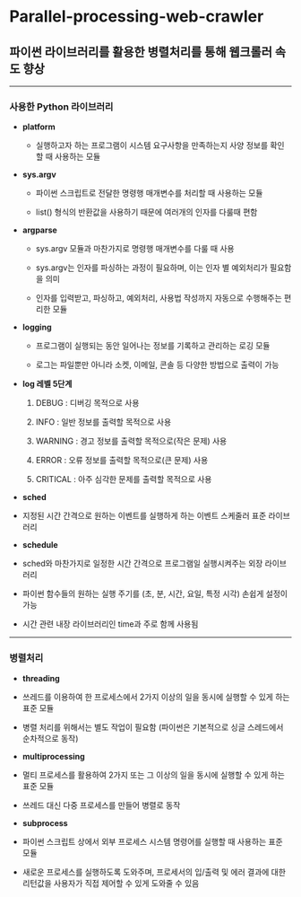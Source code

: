 # Parallel-processing-web-crawler
## 파이썬 라이브러리를 활용한 병렬처리를 통해 웹크롤러 속도 향상
---
### 사용한 Python 라이브러리

+ **platform**
 
  * 실행하고자 하는 프로그램이 시스템 요구사항을 만족하는지 사양 정보를 확인할 때 사용하는 모듈

+ **sys.argv**

  * 파이썬 스크립트로 전달한 명령행 매개변수를 처리할 때 사용하는 모듈
  
  * list() 형식의 반환값을 사용하기 때문에 여러개의 인자를 다룰때 편함
  
+ **argparse**

  * sys.argv 모듈과 마찬가지로 명령행 매개변수를 다룰 때 사용
  
  * sys.argv는 인자를 파싱하는 과정이 필요하며, 이는 인자 별 예외처리가 필요함을 의미
  
  * 인자를 입력받고, 파싱하고, 예외처리, 사용법 작성까지 자동으로 수행해주는 편리한 모듈 

+ **logging**

  * 프로그램이 실행되는 동안 일어나는 정보를 기록하고 관리하는 로깅 모듈
  
  * 로그는 파일뿐만 아니라 소켓, 이메일, 콘솔 등 다양한 방법으로 출력이 가능
  
+ **log 레벨 5단계**

  1. DEBUG : 디버깅 목적으로 사용
  
  2. INFO : 일반 정보를 출력할 목적으로 사용
  
  3. WARNING : 경고 정보를 출력할 목적으로(작은 문제) 사용
  
  4. ERROR : 오류 정보를 출력할 목적으로(큰 문제) 사용
  
  5. CRITICAL : 아주 심각한 문제를 출력할 목적으로 사용 
  
+ **sched**
 
 * 지정된 시간 간격으로 원하는 이벤트를 실행하게 하는 이벤트 스케줄러 표준 라이브러리
  
+ **schedule**

 * sched와 마찬가지로 일정한 시간 간격으로 프로그램일 실행시켜주는 외장 라이브러리
 
 * 파이썬 함수들의 원하는 실행 주기를 (초, 분, 시간, 요일, 특정 시각) 손쉽게 설정이 가능
 
 * 시간 관련 내장 라이브러리인 time과 주로 함께 사용됨
 
---
### 병렬처리

+ **threading**
 
 * 쓰레드를 이용하여 한 프로세스에서 2가지 이상의 일을 동시에 실행할 수 있게 하는 표준 모듈
 
 * 병렬 처리를 위해서는 별도 작업이 필요함 (파이썬은 기본적으로 싱글 스레드에서 순차적으로 동작)
 
+ **multiprocessing**

 * 멀티 프로세스를 활용하여 2가지 또는 그 이상의 일을 동시에 실행할 수 있게 하는 표준 모듈
 
 * 쓰레드 대신 다중 프로세스를 만들어 병렬로 동작

+ **subprocess** 
 
 * 파이썬 스크립트 상에서 외부 프로세스 시스템 명령어를 실행할 때 사용하는 표준 모듈
 
 * 새로운 프로세스를 실행하도록 도와주며, 프로세서의 입/출력 및 에러 결과에 대한 리턴값을 사용자가 직접 제어할 수 있게 도와줄 수 있음 
